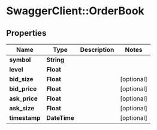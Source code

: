 # SwaggerClient::OrderBook

## Properties
Name | Type | Description | Notes
------------ | ------------- | ------------- | -------------
**symbol** | **String** |  | 
**level** | **Float** |  | 
**bid_size** | **Float** |  | [optional] 
**bid_price** | **Float** |  | [optional] 
**ask_price** | **Float** |  | [optional] 
**ask_size** | **Float** |  | [optional] 
**timestamp** | **DateTime** |  | [optional] 


